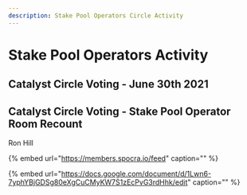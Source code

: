 ```yaml
---
description: Stake Pool Operators Circle Activity
---
```


# Stake Pool Operators Activity

## Catalyst Circle Voting - June 30th 2021

## Catalyst Circle Voting - Stake Pool Operator Room Recount

Ron Hill

{% embed url="https://members.spocra.io/feed" caption="" %}

{% embed url="https://docs.google.com/document/d/1Lwn6-7yphYBjGDSg80eXgCuCMyKW7S1zEcPvG3rdHhk/edit" caption="" %}

